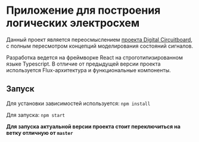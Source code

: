 # Приложение для построения логических электросхем

Данный проект является переосмыслением [проекта Digital Circuitboard](https://github.com/clawdebob/digital-circuitboard-legacy), с полным пересмотром концепций моделирования состояний сигналов.

Разработка ведется на фреймворке React на строготипизированном языке Typescript. В отличие от предыдущей версии проекта используется Flux-архитектура и функциональные компоненты.

## Запуск

Для установки зависимостей используется: `npm install`

Для запуска: `npm start`

**Для запуска актуальной версии проекта стоит переключиться на ветку отличную от `master`**
